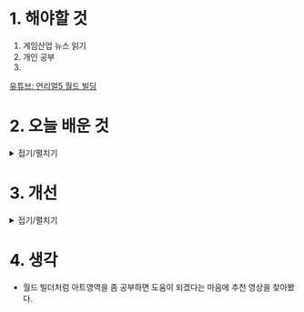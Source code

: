 
# 1. 해야할 것

1. 게임산업 뉴스 읽기 
2. 개인 공부  
3. 

[유튜브: 언리얼5 월드 빌딩](https://www.youtube.com/watch?v=TABymp8AzMY)

# 2. 오늘 배운 것

<details>
<summary>접기/펼치기</summary>




</details>




# 3. 개선


<details>
<summary>접기/펼치기</summary>


</details>



# 4. 생각
- 월드 빌더처럼 아트영역을 좀 공부하면 도움이 되겠다는 마음에 추천 영상을 찾아봤다.

